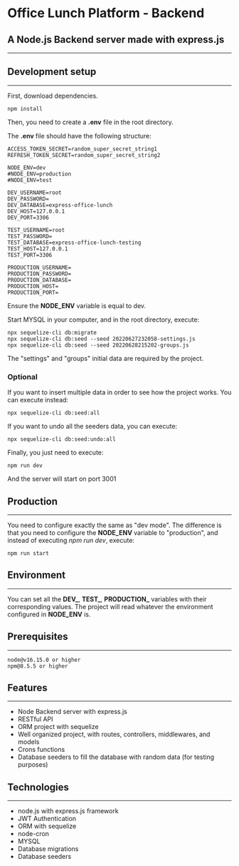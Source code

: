# Office Lunch Platform - Backend

## A Node.js Backend server made with express.js
___

## Development setup
___

First, download dependencies.

```
npm install
```
Then, you need to create a **.env** file in the root directory.

The **.env** file should have the following structure:
```
ACCESS_TOKEN_SECRET=random_super_secret_string1
REFRESH_TOKEN_SECRET=random_super_secret_string2

NODE_ENV=dev
#NODE_ENV=production
#NODE_ENV=test

DEV_USERNAME=root
DEV_PASSWORD=
DEV_DATABASE=express-office-lunch
DEV_HOST=127.0.0.1
DEV_PORT=3306

TEST_USERNAME=root
TEST_PASSWORD=
TEST_DATABASE=express-office-lunch-testing
TEST_HOST=127.0.0.1
TEST_PORT=3306

PRODUCTION_USERNAME=
PRODUCTION_PASSWORD=
PRODUCTION_DATABASE=
PRODUCTION_HOST=
PRODUCTION_PORT=
```
Ensure the **NODE_ENV** variable is equal to dev.

Start MYSQL in your computer, and in the root directory, execute:
```
npx sequelize-cli db:migrate
npx sequelize-cli db:seed --seed 20220627232058-settings.js
npx sequelize-cli db:seed --seed 20220628215202-groups.js
```
The "settings" and "groups" initial data are required by the project.

### Optional
If you want to insert multiple data in order to see how the project works. You can execute instead:
```
npx sequelize-cli db:seed:all
```
If you want to undo all the seeders data, you can execute:
```
npx sequelize-cli db:seed:undo:all
```

Finally, you just need to execute:
```
npm run dev
```
And the server will start on port 3001

## Production
___
You need to configure exactly the same as "dev mode". The difference is that you need to configure the **NODE_ENV** variable to "production", and instead of executing *npm run dev*, execute:
```
npm run start
```

## Environment
___
You can set all the **DEV_**, **TEST_**, **PRODUCTION_** variables with their corresponding values. The project will read whatever the environment configured in **NODE_ENV** is.

## Prerequisites
___

```
node@v16.15.0 or higher
npm@8.5.5 or higher
```

## Features
___

* Node Backend server with express.js
* RESTful API
* ORM project with sequelize
* Well organized project, with routes, controllers, middlewares, and models
* Crons functions
* Database seeders to fill the database with random data (for testing purposes)

## Technologies
___

* node.js with express.js framework
* JWT Authentication
* ORM with sequelize
* node-cron 
* MYSQL
* Database migrations
* Database seeders